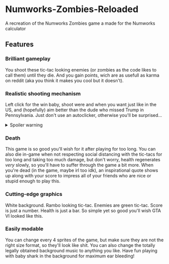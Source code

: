 # Numworks-Zombies-Reloaded
A recreation of the Numworks Zombies game a made for the Numworks calculator

## Features

### Brilliant gameplay
You shoot these tic-tac looking enemies (or zombies as the code likes to call them) until they die. And you gain points, wich are as usefull as karma on reddit (aka you think it makes you cool but it doesn't).

### Realistic shooting mechanism
Left click for the win baby, shoot were and when you want just like in the US, and (hopefully) aim better than the dude who missed Trump in Pennsylvania.
Just don't use an autoclicker, otherwise you'll be surprised...
<details>
  <summary>Spoiler warning</summary>
  
  Yeah it crashes and idk why
</details>

### Death
This game is so good you'll wish for it after playing for too long. 
You can also die in-game when not respecting social distancing with the tic-tacs for too long and taking too much damage, but don't worry, health regenerates *very* slowly, so you'll have to suffer through the game a bit more.
When you're dead (in the game, maybe irl too idk), an inspirational quote shows up along with your score to impress all of your friends who are nice or stupid enough to play this.

### Cutting-edge graphics
White background. Rambo looking tic-tac. Enemies are green tic-tac. Score is just a number. Health is just a bar. So simple yet so good you'll wish GTA VI looked like this.

### Easily modable
You can change every 4 sprites of the game, but make sure they are not the right size format, so they'll look like shit.
You can also change the totally legally obtained background music to anything you like. Have fun playing with baby shark in the background for maximum ear bleeding!
